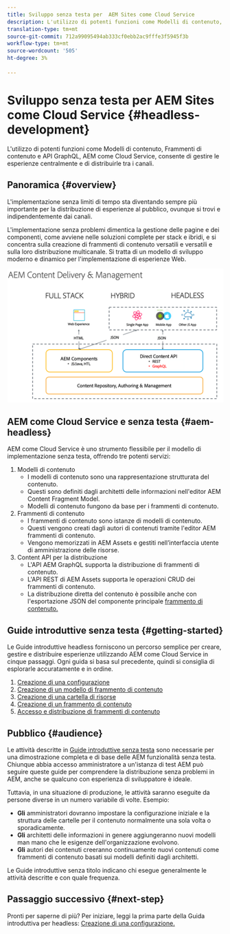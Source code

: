 ```yaml
---
title: Sviluppo senza testa per  AEM Sites come Cloud Service
description: L'utilizzo di potenti funzioni come Modelli di contenuto, Frammenti di contenuto e API GraphQL, AEM come Cloud Service, consente di gestire le esperienze centralmente e di distribuirle tra i canali.
translation-type: tm+mt
source-git-commit: 712a99095494ab333cf0ebb2ac9fffe3f5945f3b
workflow-type: tm+mt
source-wordcount: '505'
ht-degree: 3%

---
```



# Sviluppo senza testa per  AEM Sites come Cloud Service {#headless-development}

L&#39;utilizzo di potenti funzioni come Modelli di contenuto, Frammenti di contenuto e API GraphQL, AEM come Cloud Service, consente di gestire le esperienze centralmente e di distribuirle tra i canali.

## Panoramica {#overview}

L&#39;implementazione senza limiti di tempo sta diventando sempre più importante per la distribuzione di esperienze al pubblico, ovunque si trovi e indipendentemente dai canali.

L&#39;implementazione senza problemi dimentica la gestione delle pagine e dei componenti, come avviene nelle soluzioni complete per stack e ibridi, e si concentra sulla creazione di frammenti di contenuto versatili e versatili e sulla loro distribuzione multicanale. Si tratta di un modello di sviluppo moderno e dinamico per l&#39;implementazione di esperienze Web.

![Modelli di implementazione AEM](assets/aem-implementation-models.png)

## AEM come Cloud Service e senza testa {#aem-headless}

AEM come Cloud Service è uno strumento flessibile per il modello di implementazione senza testa, offrendo tre potenti servizi:

1. Modelli di contenuto
   * I modelli di contenuto sono una rappresentazione strutturata del contenuto.
   * Questi sono definiti dagli architetti delle informazioni nell&#39;editor AEM Content Fragment Model.
   * Modelli di contenuto fungono da base per i frammenti di contenuto.
1. Frammenti di contenuto
   * I frammenti di contenuto sono istanze di modelli di contenuto.
   * Questi vengono creati dagli autori di contenuti tramite l&#39;editor AEM frammenti di contenuto.
   * Vengono memorizzati in  AEM Assets e gestiti nell’interfaccia utente di amministrazione delle risorse.
1. Content API per la distribuzione
   * L&#39;API AEM GraphQL supporta la distribuzione di frammenti di contenuto.
   * L&#39;API REST di AEM Assets  supporta le operazioni CRUD dei frammenti di contenuto.
   * La distribuzione diretta del contenuto è possibile anche con l&#39;esportazione JSON del componente principale [frammento di contenuto.](https://docs.adobe.com/content/help/en/experience-manager-core-components/using/components/content-fragment-component.html)

## Guide introduttive senza testa {#getting-started}

Le Guide introduttive headless forniscono un percorso semplice per creare, gestire e distribuire esperienze utilizzando AEM come Cloud Service in cinque passaggi. Ogni guida si basa sul precedente, quindi si consiglia di esplorarle accuratamente e in ordine.

1. [Creazione di una configurazione](getting-started/create-configuration.md)
1. [Creazione di un modello di frammento di contenuto](getting-started/create-content-model.md)
1. [Creazione di una cartella di risorse](getting-started/create-assets-folder.md)
1. [Creazione di un frammento di contenuto](getting-started/create-content-fragment.md)
1. [Accesso e distribuzione di frammenti di contenuto](getting-started/create-api-request.md)

## Pubblico {#audience}

Le attività descritte in [Guide introduttive senza testa](#getting-started) sono necessarie per una dimostrazione completa e di base delle AEM funzionalità senza testa. Chiunque abbia accesso amministratore a un&#39;istanza di test AEM può seguire queste guide per comprendere la distribuzione senza problemi in AEM, anche se qualcuno con esperienza di sviluppatore è ideale.

Tuttavia, in una situazione di produzione, le attività saranno eseguite da persone diverse in un numero variabile di volte. Esempio:

* **Gli** amministratori dovranno impostare la configurazione iniziale e la struttura delle cartelle per il contenuto normalmente una sola volta o sporadicamente.
* **Gli** architetti delle informazioni in genere aggiungeranno nuovi modelli man mano che le esigenze dell&#39;organizzazione evolvono.
* **Gli** autori dei contenuti creeranno continuamente nuovi contenuti come frammenti di contenuto basati sui modelli definiti dagli architetti.

Le Guide introduttive senza titolo indicano chi esegue generalmente le attività descritte e con quale frequenza.

## Passaggio successivo {#next-step}

Pronti per saperne di più? Per iniziare, leggi la prima parte della Guida introduttiva per headless: [Creazione di una configurazione.](getting-started/create-configuration.md)
